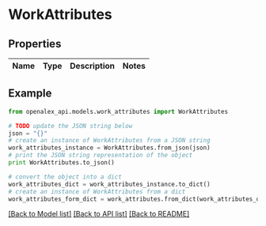 # WorkAttributes


## Properties
Name | Type | Description | Notes
------------ | ------------- | ------------- | -------------

## Example

```python
from openalex_api.models.work_attributes import WorkAttributes

# TODO update the JSON string below
json = "{}"
# create an instance of WorkAttributes from a JSON string
work_attributes_instance = WorkAttributes.from_json(json)
# print the JSON string representation of the object
print WorkAttributes.to_json()

# convert the object into a dict
work_attributes_dict = work_attributes_instance.to_dict()
# create an instance of WorkAttributes from a dict
work_attributes_form_dict = work_attributes.from_dict(work_attributes_dict)
```
[[Back to Model list]](../README.md#documentation-for-models) [[Back to API list]](../README.md#documentation-for-api-endpoints) [[Back to README]](../README.md)


